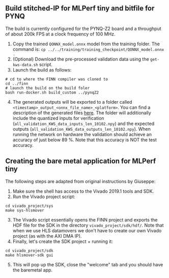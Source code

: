 ## Build stitched-IP for MLPerf tiny and bitfile for PYNQ

The build is currently configured for the PYNQ-Z2 board and a throughput of about 200k FPS at a clock frequency of 100 MHz.

1. Copy the trained `QONNX_model.onnx` model from the training folder. The command is: `cp ../../training/training_checkpoint/QONNX_model.onnx .`
2. (Optional) Download the pre-processed validation data using the `get-kws-data.sh` script.
3. Launch the build as follows:
```shell
# cd to where the FINN compiler was cloned to
cd ../finn
# launch the build on the build foler
bash run-docker.sh build_custom ../pynqZ2
```

4. The generated outputs will be exported to a folder called `<timestamp>_output_<onnx_file_name>_<platform>`. 
You can find a description of the generated files [here](https://finn-dev.readthedocs.io/en/latest/command_line.html#simple-dataflow-build-mode).
The folder will additionally include the quantized inputs for verification (`all_validation_KWS_data_inputs_len_10102.npy`) and the expected outputs (`all_validation_KWS_data_outputs_len_10102.npy`).
When running the network on hardware the validation should achieve an accuracy of just below 89 %. Note that this accuracy is NOT the test accuracy.

## Creating the bare metal application for MLPerf tiny
The following steps are adapted from original instructions by Giuseppe:

1. Make sure the shell has access to the Vivado 2019.1 tools and SDK.
2. Run the Vivado project script: 

```shell
cd vivado_project/sys
make sys-hlsmover
```

3. The Vivado script essentially opens the FINN project and exports the HDF file for the SDK in the directory `vivado_project/sdk/hdf/`. Note that when we use HLS datamovers we don't have to create our own Vivado project (as with the AXI DMA IP).
4. Finally, let's create the SDK project + running it:
```shell
cd vivado_project/sdk
make hlsmover-sdk gui
```
5. This will pop up the SDK, close the "welcome" tab and you should have the baremetal app.

